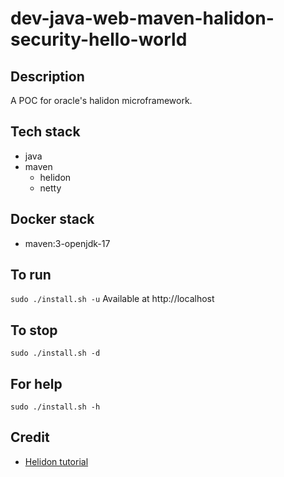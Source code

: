 # dev-java-web-maven-halidon-security-hello-world

## Description
A POC for oracle's halidon microframework.

## Tech stack
- java
- maven
  - helidon
  - netty

## Docker stack
- maven:3-openjdk-17

## To run
`sudo ./install.sh -u`
Available at http://localhost

## To stop
`sudo ./install.sh -d`

## For help
`sudo ./install.sh -h`

## Credit
- [Helidon tutorial](https://www.baeldung.com/microservices-oracle-helidon)